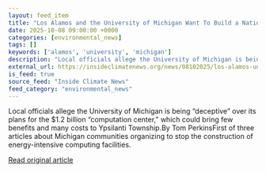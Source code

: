 ```yaml
---
layout: feed_item
title: "Los Alamos and the University of Michigan Want To Build a National Security and AI ‘Data Center’ in Ypsilanti Township That Residents and Local Officials Say Will Provide Few Benefits"
date: 2025-10-08 09:00:00 +0000
categories: [environmental_news]
tags: []
keywords: ['alamos', 'university', 'michigan']
description: "Local officials allege the University of Michigan is being “deceptive” over its plans for the $1"
external_url: https://insideclimatenews.org/news/08102025/los-alamos-university-of-michigan-national-security-data-center/
is_feed: true
source_feed: "Inside Climate News"
feed_category: "environmental_news"
---
```


Local officials allege the University of Michigan is being “deceptive” over its plans for the $1.2 billion “computation center,” which could bring few benefits and many costs to Ypsilanti Township.By Tom PerkinsFirst of three articles about Michigan communities organizing to stop the construction of energy-intensive computing facilities.&nbsp;

[Read original article](https://insideclimatenews.org/news/08102025/los-alamos-university-of-michigan-national-security-data-center/)
